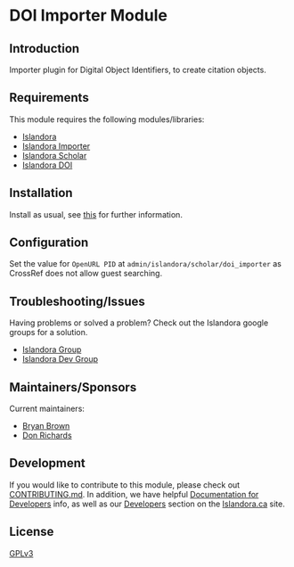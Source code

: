 # DOI Importer Module

## Introduction

Importer plugin for Digital Object Identifiers, to create citation objects.

## Requirements

This module requires the following modules/libraries:

* [Islandora](https://github.com/islandora/islandora)
* [Islandora Importer](https://github.com/islandora/islandora_importer)
* [Islandora Scholar](https://github.com/islandora/islandora_scholar)
* [Islandora DOI](https://github.com/Islandora/islandora_scholar/tree/7.x/modules/doi)

## Installation

Install as usual, see [this](https://drupal.org/documentation/install/modules-themes/modules-7) for further information.

## Configuration

Set the value for `OpenURL PID` at `admin/islandora/scholar/doi_importer` as CrossRef does not allow guest searching.

## Troubleshooting/Issues

Having problems or solved a problem? Check out the Islandora google groups for a solution.

* [Islandora Group](https://groups.google.com/forum/?hl=en&fromgroups#!forum/islandora)
* [Islandora Dev Group](https://gr:woups.google.com/forum/?hl=en&fromgroups#!forum/islandora-dev)

## Maintainers/Sponsors

Current maintainers:

* [Bryan Brown](https://github.com/bryjbrown)
* [Don Richards](https://github.com/DonRichards)

## Development

If you would like to contribute to this module, please check out [CONTRIBUTING.md](CONTRIBUTING.md). In addition, we have helpful [Documentation for Developers](https://github.com/Islandora/islandora/wiki#wiki-documentation-for-developers) info, as well as our [Developers](http://islandora.ca/developers) section on the [Islandora.ca](http://islandora.ca) site.

## License

[GPLv3](http://www.gnu.org/licenses/gpl-3.0.txt)
